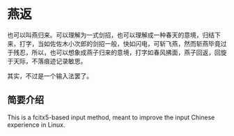 # 燕返

也可以叫燕归来。可以理解为一式剑招，也可以理解成一种春天的意境，归结下来，打字，当如佐佐木小次郎的剑招一般，快如闪电，可斩飞燕，然而斩燕毕竟过于残忍，所以，也可以想象成燕子归来的意境，打字如春风拂面，燕子回返，回旋于天际，不落痕迹记录敏思。

其实，不过是一个输入法罢了。

## 简要介绍

This is a fcitx5-based input method, meant to improve the input Chinese experience in Linux.


